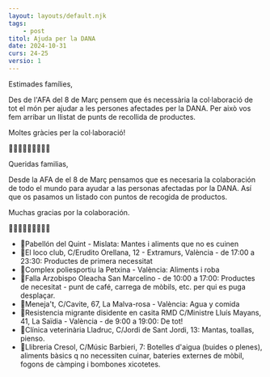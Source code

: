 ```yaml
---
layout: layouts/default.njk
tags: 
    - post
titol: Ajuda per la DANA
date: 2024-10-31
curs: 24-25
versio: 1
---
```


Estimades famílies, 

Des de l'AFA del 8 de Març pensem que és necessària la col·laboració de tot el món per ajudar a les persones afectades per la DANA.  Per això vos fem arribar un llistat de punts de recollida de productes.

Moltes gràcies per la col·laboració!

💜💜💜💜💜💜💜💜💜

Queridas familias, 

Desde la AFA de el 8 de Març pensamos que es necesaria la colaboración de todo el mundo para ayudar a las personas afectadas por la DANA. Así que os pasamos un listado con puntos de recogida de productos. 

Muchas gracias por la colaboración.  

💜💜💜💜💜💜💜💜💜


* 📍Pabellón del Quint - Mislata: Mantes i aliments que no es cuinen
* 📍El loco club, C/Erudito Orellana, 12 - Extramurs, València - de 17:00 a 23:30: Productes de primera necessitat 
* 📍Complex poliesportiu la Petxina - València: Aliments i roba
* 📍Falla Arzobispo Oleacha San Marcelino - 
de 10:00 a 17:00: Productes de necesitat - punt de café, carrega de mòbils, etc. per qui es puga desplaçar.
* 📍Meneja't, C/Cavite, 67, La Malva-rosa - València: Agua y comida
* 📍Resistencia migrante disidente en casita RMD C/Ministre Lluís Mayans, 41, La Saïdia - València - de 9:00 a 19:00: De tot!
* 📍Clínica veterinària Lladruc, C/Jordi de Sant Jordi, 13: Mantas, toallas, pienso.
* 📍Llibreria Cresol, C/Músic Barbieri, 7: Botelles d'aigua (buides o plenes), aliments bàsics q no necessiten cuinar, bateries externes de mòbil, fogons de càmping i bombones xicotetes.